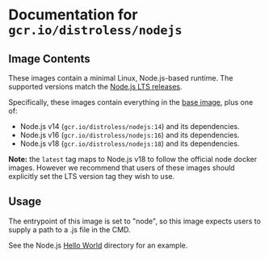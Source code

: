 # Documentation for `gcr.io/distroless/nodejs`

## Image Contents

These images contain a minimal Linux, Node.js-based runtime. The supported versions match the [Node.js LTS releases](https://nodejs.org/en/about/releases/).

Specifically, these images contain everything in the [base image](../base/README.md), plus one of:

- Node.js v14 (`gcr.io/distroless/nodejs:14`) and its dependencies.
- Node.js v16 (`gcr.io/distroless/nodejs:16`) and its dependencies.
- Node.js v18 (`gcr.io/distroless/nodejs:18`) and its dependencies.

**Note:** the `latest` tag maps to Node.js v18 to follow the official node docker images. However we recommend that users of these images should explicitly set the LTS version tag they wish to use.

## Usage

The entrypoint of this image is set to "node", so this image expects users to supply a path to a .js file in the CMD.

See the Node.js [Hello World](../examples/nodejs/) directory for an example.

